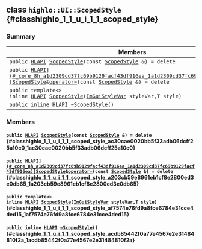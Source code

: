 ## class `highlo::UI::ScopedStyle` {#classhighlo_1_1_u_i_1_1_scoped_style}

### Summary

 Members                        | Descriptions                                
--------------------------------|---------------------------------------------
`public `[`HLAPI`](#_core_8h_a1d2309cd37fc69b9129facf43df916ea_1a1d2309cd37fc69b9129facf43df916ea)` `[`ScopedStyle`](#classhighlo_1_1_u_i_1_1_scoped_style_ac30cae0020bb5f33adb06dcff25a10c0_1ac30cae0020bb5f33adb06dcff25a10c0)`(const `[`ScopedStyle`](#classhighlo_1_1_u_i_1_1_scoped_style)` &) = delete` | 
`public `[`HLAPI](#_core_8h_a1d2309cd37fc69b9129facf43df916ea_1a1d2309cd37fc69b9129facf43df916ea)[ScopedStyle`](#classhighlo_1_1_u_i_1_1_scoped_style)` & `[`operator=`](#classhighlo_1_1_u_i_1_1_scoped_style_a203cb59e8961eb1cf8e2800ed3e0db65_1a203cb59e8961eb1cf8e2800ed3e0db65)`(const `[`ScopedStyle`](#classhighlo_1_1_u_i_1_1_scoped_style)` &) = delete` | 
`public template<>`  <br/>`inline `[`HLAPI`](#_core_8h_a1d2309cd37fc69b9129facf43df916ea_1a1d2309cd37fc69b9129facf43df916ea)` `[`ScopedStyle`](#classhighlo_1_1_u_i_1_1_scoped_style_af7574e76fd9a8fce6784e31cce4ded15_1af7574e76fd9a8fce6784e31cce4ded15)`(`[`ImGuiStyleVar`](#_im_gui_2imgui_8h_ac919acabce24faae590e295b424874ca_1ac919acabce24faae590e295b424874ca)` styleVar,T style)` | 
`public inline `[`HLAPI`](#_core_8h_a1d2309cd37fc69b9129facf43df916ea_1a1d2309cd37fc69b9129facf43df916ea)` `[`~ScopedStyle`](#classhighlo_1_1_u_i_1_1_scoped_style_acdb85442f0a77e4567e2e31484810f2a_1acdb85442f0a77e4567e2e31484810f2a)`()` | 

### Members

#### `public `[`HLAPI`](#_core_8h_a1d2309cd37fc69b9129facf43df916ea_1a1d2309cd37fc69b9129facf43df916ea)` `[`ScopedStyle`](#classhighlo_1_1_u_i_1_1_scoped_style_ac30cae0020bb5f33adb06dcff25a10c0_1ac30cae0020bb5f33adb06dcff25a10c0)`(const `[`ScopedStyle`](#classhighlo_1_1_u_i_1_1_scoped_style)` &) = delete` {#classhighlo_1_1_u_i_1_1_scoped_style_ac30cae0020bb5f33adb06dcff25a10c0_1ac30cae0020bb5f33adb06dcff25a10c0}

#### `public `[`HLAPI](#_core_8h_a1d2309cd37fc69b9129facf43df916ea_1a1d2309cd37fc69b9129facf43df916ea)[ScopedStyle`](#classhighlo_1_1_u_i_1_1_scoped_style)` & `[`operator=`](#classhighlo_1_1_u_i_1_1_scoped_style_a203cb59e8961eb1cf8e2800ed3e0db65_1a203cb59e8961eb1cf8e2800ed3e0db65)`(const `[`ScopedStyle`](#classhighlo_1_1_u_i_1_1_scoped_style)` &) = delete` {#classhighlo_1_1_u_i_1_1_scoped_style_a203cb59e8961eb1cf8e2800ed3e0db65_1a203cb59e8961eb1cf8e2800ed3e0db65}

#### `public template<>`  <br/>`inline `[`HLAPI`](#_core_8h_a1d2309cd37fc69b9129facf43df916ea_1a1d2309cd37fc69b9129facf43df916ea)` `[`ScopedStyle`](#classhighlo_1_1_u_i_1_1_scoped_style_af7574e76fd9a8fce6784e31cce4ded15_1af7574e76fd9a8fce6784e31cce4ded15)`(`[`ImGuiStyleVar`](#_im_gui_2imgui_8h_ac919acabce24faae590e295b424874ca_1ac919acabce24faae590e295b424874ca)` styleVar,T style)` {#classhighlo_1_1_u_i_1_1_scoped_style_af7574e76fd9a8fce6784e31cce4ded15_1af7574e76fd9a8fce6784e31cce4ded15}

#### `public inline `[`HLAPI`](#_core_8h_a1d2309cd37fc69b9129facf43df916ea_1a1d2309cd37fc69b9129facf43df916ea)` `[`~ScopedStyle`](#classhighlo_1_1_u_i_1_1_scoped_style_acdb85442f0a77e4567e2e31484810f2a_1acdb85442f0a77e4567e2e31484810f2a)`()` {#classhighlo_1_1_u_i_1_1_scoped_style_acdb85442f0a77e4567e2e31484810f2a_1acdb85442f0a77e4567e2e31484810f2a}

